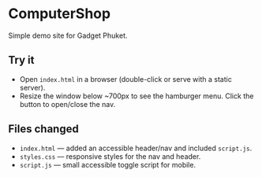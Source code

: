 # ComputerShop

Simple demo site for Gadget Phuket.

Try it
----

- Open `index.html` in a browser (double-click or serve with a static server).
- Resize the window below ~700px to see the hamburger menu. Click the button to open/close the nav.

Files changed
-------------

- `index.html` — added an accessible header/nav and included `script.js`.
- `styles.css` — responsive styles for the nav and header.
- `script.js` — small accessible toggle script for mobile.

